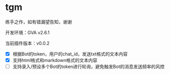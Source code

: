 # tgm

练手之作，如有错漏望告知，谢谢

开发环境：GVA v2.6.1

当前插件版本：v0.0.2

- [x] 根据Bot的token，用户的chat_id，发送txt格式的文本内容
- [x] 支持html格式和markdown格式的文本内容
- [ ] 支持录入/预设多个Bot的token进行轮询，避免触发Bot的消息发送频率的风控
